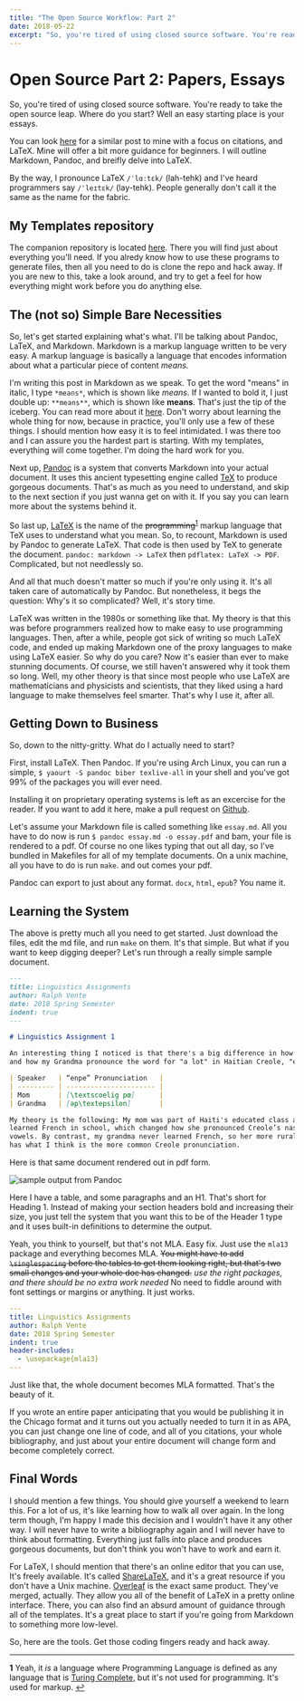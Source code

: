 ```yaml
---
title: "The Open Source Workflow: Part 2"
date: 2018-05-22
excerpt: "So, you're tired of using closed source software. You're ready to take the open source leap. Where do you start?"
---
```


# Open Source Part 2: Papers, Essays

So, you're tired of using closed source software. You're ready to take the open
source leap. Where do you start? Well an easy starting place is your essays.

You can look
[here](https://gist.github.com/maxogden/97190db73ac19fc6c1d9beee1a6e4fc8) for a
similar post to mine with a focus on citations, and LaTeX. Mine will offer a bit
more guidance for beginners. I will outline Markdown, Pandoc, and breifly delve
into LaTeX.

By the way, I pronounce LaTeX `/ˈlɑːtɛk/` (lah-tehk) and I've heard programmers say
`/ˈleɪtɛk/` (lay-tehk). People generally don't call it the same as the name for the fabric.

## My Templates repository

The companion repository is located [here](https://gitlab.com/rvente/Templates).
There you will find just about everything you'll need. If you alredy know how to
use these programs to generate files, then all you need to do is clone the
repo and hack away. If you are new to this, take a look around, and try to get
a feel for how everything might work before you do anything else.

## The (not so) Simple Bare Necessities

So, let's get started explaining what's what. I'll be talking about Pandoc,
LaTeX, and Markdown. Markdown is a markup language written to be very easy. A
markup language is basically a language that encodes information about what a
particular piece of content *means.*

I'm writing this post in Markdown as we speak. To get the word "means" in
italic, I type `*means*`, which is shown like *means*. If I wanted to bold it, I
just double up: `**means**`, which is shown like **means**. That's just the tip
of the iceberg. You can read more about it
[here](https://github.com/adam-p/markdown-here/wiki/Markdown-Cheatsheet#emphasis).
Don't worry about learning the whole thing for now, because in practice, you'll
only use a few of these things. I should mention how easy it is to feel
intimidated. I was there too and I can assure you the hardest part is starting.
With my templates, everything will come together. I'm doing the hard work for
you.

Next up, [Pandoc](https://pandoc.org/) is a system that converts Markdown into
your actual document. It uses this ancient typesetting engine called
[TeX](https://en.wikipedia.org/wiki/TeX) to produce gorgeous documents. That's
as much as you need to understand, and skip to the next section if you just
wanna get on with it. If you say you can learn more about the systems behind it.

So last up, [LaTeX](https://www.latex-project.org/get/) is the name of the
 ~~programming~~<sup id="a1">[1](#f1)</sup> markup language that TeX uses to understand what you mean. So, to recount,
Markdown is used by Pandoc to generate LaTeX. That code is then used by TeX to
generate the document. `pandoc: markdown -> LaTeX` then `pdflatex: LaTeX -> PDF`.
Complicated, but not needlessly so.

And all that much doesn't matter so much if you're only using it.
It's all taken care of automatically by Pandoc. But nonetheless, it begs the question:
Why's it so complicated? Well, it's story time.

LaTeX was written in the 1980s or something like that. My theory is that this
was before programmers realized how to make easy to use programming languages.
Then, after a while, people got sick of writing so much LaTeX code, and ended up
making Markdown one of the proxy languages to make using LaTeX easier. So why do
you care? Now it's easier than ever to make stunning documents. Of course, we
still haven't answered why it took them so long. Well, my other theory is that
since most people who use LaTeX are mathematicians and physicists and
scientists, that they liked using a hard language to make themselves feel
smarter. That's why I use it, after all.

## Getting Down to Business

So, down to the nitty-gritty. What do I actually need to start?

First, install LaTeX. Then Pandoc. If you're using Arch Linux, you can run a
simple, `$ yaourt -S pandoc biber texlive-all` in your shell and you've got 99%
of the packages you will ever need.

Installing it on proprietary operating systems is left as an excercise for the reader.
If you want to add it here, make a pull request on [Github](http://github.com/rvente/ink).

Let's assume your Markdown file is called something like `essay.md`. All you
have to do now is run `$ pandoc essay.md -o essay.pdf` and bam, your file is
rendered to a pdf. Of course no one likes typing that out all day, so I've
bundled in Makefiles for all of my template documents. On a unix machine, all
you have to do is run `make`. and out comes your pdf.

Pandoc can export to just about any format. `docx`, `html`, `epub`? You name it.

## Learning the System

The above is pretty much all you need to get started. Just download the files,
edit the md file, and run `make` on them. It's that simple. But what if you want
to keep digging deeper? Let's run through a really simple sample document.

```markdown
---
title: Linguistics Assignments
author: Ralph Vente
date: 2018 Spring Semester
indent: true
---

# Linguistics Assignment 1

An interesting thing I noticed is that there's a big difference in how my Mom
and how my Grandma pronounce the word for "a lot" in Haitian Creole, "enpe."

| Speaker   | “enpe” Pronunciation   |
| --------- | ---------------------- |
| Mom       | [\textscoelig pœ]      |
| Grandma   | [əp\textepsilon]       |

My theory is the following: My mom was part of Haiti's educated class and
learned French in school, which changed how she pronounced Creole’s nasal
vowels. By contrast, my grandma never learned French, so her more rural dialect
has what I think is the more common Creole pronunciation.

```

Here is that same document rendered out in pdf form.

![sample output from Pandoc](https://raw.githubusercontent.com/rvente/ink/master/assets/images/2018-05-21-open-source-2-media/linguistics-assignments.png)

Here I have a table, and some paragraphs and an H1. That's short for Heading 1.
Instead of making your section headers bold and increasing their size, you just
tell the system that you want this to be of the Header 1 type and it uses
built-in definitions to determine the output.

Yeah, you think to yourself, but that's not MLA. Easy fix. Just use the `mla13`
package and everything becomes MLA. ~~You might have to add `\singlespacing` before
the tables to get them looking right, but that's two small changes and your
whole doc has changed.~~ *use the right packages, and there should be no extra work needed* 
No need to fiddle around with font settings or margins or anything. It just works.

```yaml
---
title: Linguistics Assignments
author: Ralph Vente
date: 2018 Spring Semester
indent: true
header-includes:
  - \usepackage{mla13}
---
```

Just like that, the whole document becomes MLA formatted. That's the beauty of it.

If you wrote an entire paper anticipating that you would be publishing it in the
Chicago format and it turns out you actually needed to turn it in as APA, you
can just change one line of code, and all of you citations, your whole
bibliography, and just about your entire document will change form and become
completely correct.

## Final Words

I should mention a few things. You should give yourself a weekend to learn this.
For a lot of us, it's like learning how to walk all over again. In the long term
though, I'm happy I made this decision and I wouldn't have it any other way. I
will never have to write a bibliography again and I will never have to think
about formatting. Everything just falls into place and produces gorgeous
documents, but don't think you won't have to work and earn it.

For LaTeX, I should mention that there's an online editor that you can use, It's
freely available. It's called [ShareLaTeX](https://www.sharelatex.com/), and
it's a great resource if you don't have a Unix machine.
[Overleaf](https://www.overleaf.com/#) is the exact same product. They've
merged, actually. They allow you all of the benefit of LaTeX in a pretty online
interface. There, you can also find an absurd amount of guidance through all of
the templates. It's a great place to start if you're going from Markdown to
something more low-level.

So, here are the tools. Get those coding fingers ready and hack away.

-----

<b id="f1">1</b> Yeah, it *is* a language where Programming Language is defined as any language that is [Turing Complete,](https://www.overleaf.com/learn/latex/Articles/LaTeX_is_More_Powerful_than_you_Think_-_Computing_the_Fibonacci_Numbers_and_Turing_Completeness) but it's not used for programming. It's used for markup. [↩](#a1)

